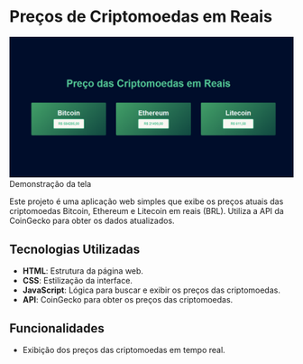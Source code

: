 # Preços de Criptomoedas em Reais

<p><img src="img/tela.png"><br>
Demonstração da tela

Este projeto é uma aplicação web simples que exibe os preços atuais das criptomoedas Bitcoin, Ethereum e Litecoin em reais (BRL). Utiliza a API da CoinGecko para obter os dados atualizados.

## Tecnologias Utilizadas

- **HTML**: Estrutura da página web.
- **CSS**: Estilização da interface.
- **JavaScript**: Lógica para buscar e exibir os preços das criptomoedas.
- **API**: CoinGecko para obter os preços das criptomoedas.

## Funcionalidades

- Exibição dos preços das criptomoedas em tempo real.